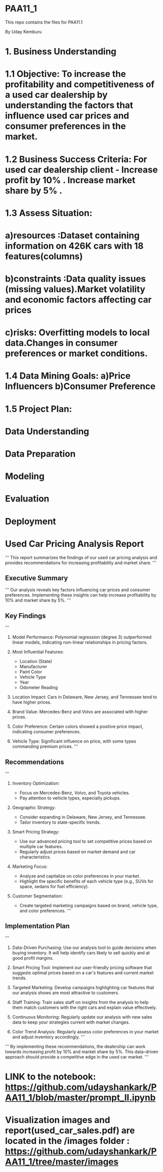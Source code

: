 # PAA11_1
This repo contains the files for PAA11.1

By Uday Kemburu

# 1. Business Understanding
# 1.1 Objective: To increase the profitability and competitiveness of a used car dealership by understanding the factors that influence used car prices and consumer preferences in the market.
# 1.2 Business Success Criteria: For used car dealership client - Increase profit by 10% . Increase market share by 5% .
# 1.3 Assess Situation: 
# a)resources :Dataset containing information on 426K cars with 18 features(columns)
# b)constraints :Data quality issues (missing values).Market volatility and economic factors affecting car prices
# c)risks: Overfitting models to local data.Changes in consumer preferences or market conditions.
# 1.4 Data Mining Goals: a)Price Influencers b)Consumer Preference
# 1.5 Project Plan: 
# Data Understanding
# Data Preparation
# Modeling
# Evaluation
# Deployment


# Used Car Pricing Analysis Report

'''
This report summarizes the findings of our used car pricing analysis
and provides recommendations for increasing profitability and market share.
'''

## Executive Summary

'''
Our analysis reveals key factors influencing car prices and consumer preferences.
Implementing these insights can help increase profitability by 10% and market share by 5%.
'''

## Key Findings

'''
1. Model Performance: Polynomial regression (degree 3) outperformed linear models,
   indicating non-linear relationships in pricing factors.

2. Most Influential Features:
   - Location (State)
   - Manufacturer
   - Paint Color
   - Vehicle Type
   - Year
   - Odometer Reading

3. Location Impact: Cars in Delaware, New Jersey, and Tennessee tend to have higher prices.

4. Brand Value: Mercedes-Benz and Volvo are associated with higher prices.

5. Color Preference: Certain colors showed a positive price impact, indicating consumer preferences.

6. Vehicle Type: Significant influence on price, with some types commanding premium prices.
'''


## Recommendations

'''
1. Inventory Optimization:
   - Focus on Mercedes-Benz, Volvo, and Toyota vehicles.
   - Pay attention to vehicle types, especially  pickups.

2. Geographic Strategy:
   - Consider expanding in Delaware, New Jersey, and Tennessee.
   - Tailor inventory to state-specific trends.

3. Smart Pricing Strategy:
   - Use our advanced pricing tool to set competitive prices based on multiple car features.
   - Regularly adjust prices based on market demand and car characteristics.

4. Marketing Focus:
   - Analyze and capitalize on color preferences in your market.
   - Highlight the specific benefits of each vehicle type (e.g., SUVs for space, sedans for fuel efficiency).

5. Customer Segmentation:
   - Create targeted marketing campaigns based on brand, vehicle type, and color preferences.
'''

## Implementation Plan

'''
1. Data-Driven Purchasing: Use our analysis tool to guide decisions when buying inventory.
   It will help identify cars likely to sell quickly and at good profit margins.

2. Smart Pricing Tool: Implement our user-friendly pricing software that suggests optimal 
   prices based on a car's features and current market trends.

3. Targeted Marketing: Develop campaigns highlighting car features that our analysis shows 
   are most attractive to customers.

4. Staff Training: Train sales staff on insights from the analysis to help them match 
   customers with the right cars and explain value effectively.

5. Continuous Monitoring: Regularly update our analysis with new sales data to keep 
   your strategies current with market changes.

6. Color Trend Analysis: Regularly assess color preferences in your market and adjust 
   inventory accordingly.
'''

'''
By implementing these recommendations, the dealership can work towards
increasing profit by 10% and market share by 5%. This data-driven approach
should provide a competitive edge in the used car market.
'''

# LINK to the notebook: https://github.com/udayshankark/PAA11_1/blob/master/prompt_II.ipynb

# Visualization images and report(used_car_sales.pdf) are located in the /images folder : https://github.com/udayshankark/PAA11_1/tree/master/images
